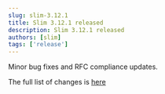 ```yaml
---
slug: slim-3.12.1
title: Slim 3.12.1 released
description: Slim 3.12.1 released
authors: [slim]
tags: ['release']
---
```


Minor bug fixes and RFC compliance updates.


<!-- truncate -->


The full list of changes is [here](https://github.com/slimphp/Slim/issues?q=milestone%3A3.12.1+is%3Aclosed)